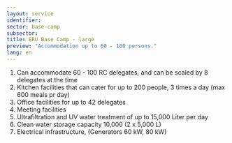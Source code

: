 ```yaml
---
layout: service
identifier: 
sector: base-camp
subsector: 
title: ERU Base Camp - large
preview: "Accommodation up to 60 - 100 persons."
lang: en
---
```


1. Can accommodate 60 - 100 RC delegates, and can be scaled by 8 delegates at the time
2. Kitchen facilities that can cater for up to 200 people, 3 times a day (max 600 meals pr day)
3. Office facilities for up to 42 delegates
4. Meeting facilities 
5. Ultrafiltration and UV water treatment of up to 15,000 Liter per day
6. Clean water storage capacity 10,000 (2 x 5,000 L)
7. Electrical infrastructure, (Generators 60 kW, 80 kW)